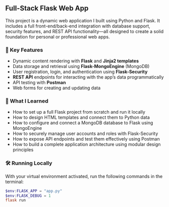 ## Full-Stack Flask Web App

This project is a dynamic web application I built using Python and Flask. It includes a full front-end/back-end integration with database support, security features, and REST API functionality—all designed to create a solid foundation for personal or professional web apps.

### 🧩 Key Features
- Dynamic content rendering with **Flask** and **Jinja2 templates**
- Data storage and retrieval using **Flask-MongoEngine** (MongoDB)
- User registration, login, and authentication using **Flask-Security**
- **REST API** endpoints for interacting with the app’s data programmatically
- API testing with **Postman**
- Web forms for creating and updating data

### 🧠 What I Learned
- How to set up a full Flask project from scratch and run it locally
- How to design HTML templates and connect them to Python data
- How to configure and connect a MongoDB database to Flask using MongoEngine
- How to securely manage user accounts and roles with Flask-Security
- How to expose API endpoints and test them effectively using Postman
- How to build a complete application architecture using modular design principles

### 🛠️ Running Locally
With your virtual environment activated, run the following commands in the terminal:

```powershell
$env:FLASK_APP = "app.py"
$env:FLASK_DEBUG = 1
flask run
